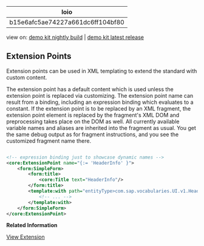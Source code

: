 <!-- loiob15e6afc5ae74227a661dc6ff104bf80 -->

| loio |
| -----|
| b15e6afc5ae74227a661dc6ff104bf80 |

<div id="loio">

view on: [demo kit nightly build](https://openui5nightly.hana.ondemand.com/#/topic/b15e6afc5ae74227a661dc6ff104bf80) | [demo kit latest release](https://openui5.hana.ondemand.com/#/topic/b15e6afc5ae74227a661dc6ff104bf80)</div>

## Extension Points

Extension points can be used in XML templating to extend the standard with custom content.

The extension point has a default content which is used unless the extension point is replaced via customizing. The extension point name can result from a binding, including an expression binding which evaluates to a constant. If the extension point is to be replaced by an XML fragment, the extension point element is replaced by the fragment's XML DOM and preprocessing takes place on the DOM as well. All currently available variable names and aliases are inherited into the fragment as usual. You get the same debug output as for fragment instructions, and you see the customized fragment name there.

``` xml

<!-- expression binding just to showcase dynamic names -->
<core:ExtensionPoint name="{:= 'HeaderInfo' }">
    <form:SimpleForm>
        <form:title>
            <core:Title text="HeaderInfo"/>
        </form:title>
        <template:with path="entityType>com.sap.vocabularies.UI.v1.HeaderInfo">
            <!-- ... -->
        </template:with>
    </form:SimpleForm>
</core:ExtensionPoint>

```

**Related Information**  


[View Extension](View_Extension_403c050.md)

